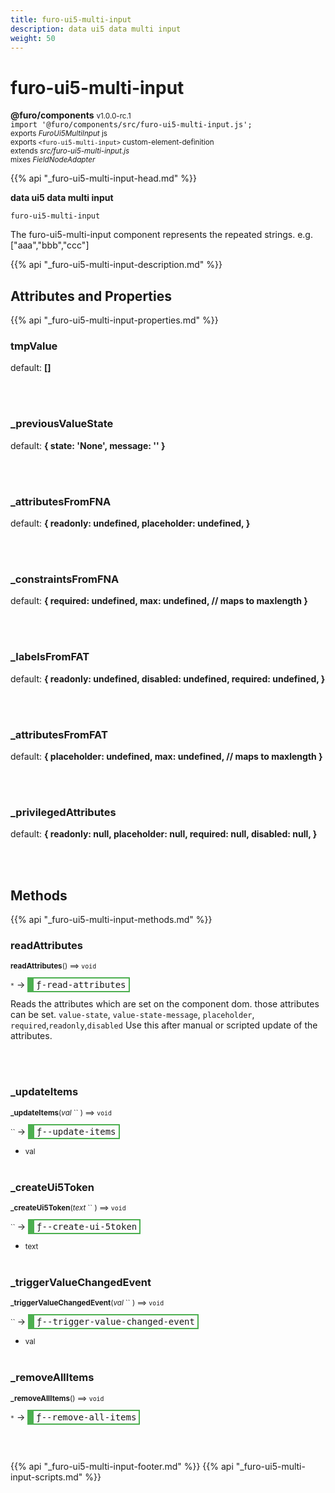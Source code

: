 ```yaml
---
title: furo-ui5-multi-input
description: data ui5 data multi input
weight: 50
---
```


# furo-ui5-multi-input
**@furo/components** <small>v1.0.0-rc.1</small>
<br>`import '@furo/components/src/furo-ui5-multi-input.js';`<small>
<br>exports *FuroUi5MultiInput* js
<br>exports `<furo-ui5-multi-input>` custom-element-definition
<br>extends *src/furo-ui5-multi-input.js*
<br> mixes *FieldNodeAdapter*</small>

{{% api "_furo-ui5-multi-input-head.md" %}}

**data ui5 data multi input**

`furo-ui5-multi-input`

The furo-ui5-multi-input component represents the repeated strings. e.g. ["aaa","bbb","ccc"]

{{% api "_furo-ui5-multi-input-description.md" %}}


## Attributes and Properties
{{% api "_furo-ui5-multi-input-properties.md" %}}

















### **tmpValue**
default: **[]**</small>


<br><br>

### **_previousValueState**
default: **{ state: &#39;None&#39;, message: &#39;&#39; }**</small>


<br><br>

### **_attributesFromFNA**
default: **{
      readonly: undefined,
      placeholder: undefined,
    }**</small>


<br><br>

### **_constraintsFromFNA**
default: **{
      required: undefined,
      max: undefined, // maps to maxlength
    }**</small>


<br><br>

### **_labelsFromFAT**
default: **{
      readonly: undefined,
      disabled: undefined,
      required: undefined,
    }**</small>


<br><br>

### **_attributesFromFAT**
default: **{
      placeholder: undefined,
      max: undefined, // maps to maxlength
    }**</small>


<br><br>

### **_privilegedAttributes**
default: **{
      readonly: null,
      placeholder: null,
      required: null,
      disabled: null,
    }**</small>


<br><br>

## Methods
{{% api "_furo-ui5-multi-input-methods.md" %}}


### **readAttributes**
<small>**readAttributes**() ⟹ `void`</small>

<small>`*`</small> →
<span  style="border-width:2px 2px 2px 10px; border-style: solid;border-color:  rgb(76, 175, 80);font-family:monospace; padding:2px 4px;">ƒ-read-attributes</span>

Reads the attributes which are set on the component dom.
those attributes can be set. `value-state`, `value-state-message`,  `placeholder`, `required`,`readonly`,`disabled`
Use this after manual or scripted update of the attributes.

<br><br>










### **_updateItems**
<small>**_updateItems**(*val* `` ) ⟹ `void`</small>

<small>`` </small> →
<span  style="border-width:2px 2px 2px 10px; border-style: solid;border-color:  rgb(76, 175, 80);font-family:monospace; padding:2px 4px;">ƒ--update-items</span>



- <small>val </small>
<br><br>

### **_createUi5Token**
<small>**_createUi5Token**(*text* `` ) ⟹ `void`</small>

<small>`` </small> →
<span  style="border-width:2px 2px 2px 10px; border-style: solid;border-color:  rgb(76, 175, 80);font-family:monospace; padding:2px 4px;">ƒ--create-ui-5token</span>



- <small>text </small>
<br><br>

### **_triggerValueChangedEvent**
<small>**_triggerValueChangedEvent**(*val* `` ) ⟹ `void`</small>

<small>`` </small> →
<span  style="border-width:2px 2px 2px 10px; border-style: solid;border-color:  rgb(76, 175, 80);font-family:monospace; padding:2px 4px;">ƒ--trigger-value-changed-event</span>



- <small>val </small>
<br><br>

### **_removeAllItems**
<small>**_removeAllItems**() ⟹ `void`</small>

<small>`*`</small> →
<span  style="border-width:2px 2px 2px 10px; border-style: solid;border-color:  rgb(76, 175, 80);font-family:monospace; padding:2px 4px;">ƒ--remove-all-items</span>



<br><br>











{{% api "_furo-ui5-multi-input-footer.md" %}}
{{% api "_furo-ui5-multi-input-scripts.md" %}}
